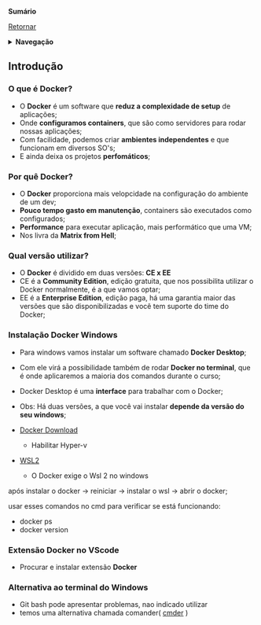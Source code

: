 **Sumário**

[Retornar](https://github.com/lucasbergamo/Compass_UOL_data_engineering)

<details><summary><strong>Navegação</strong></summary>

- [Introdução](#introdução)
  - [O que é Docker?](#o-que-é-docker)
  - [Por quê Docker?](#por-quê-docker)
  - [Qual versão utilizar?](#qual-versão-utilizar)
  - [Instalação Docker Windows](#instalação-docker-windows)
  - [Extensão Docker no VScode](#extensão-docker-no-vscode)
  - [Alternativa ao terminal do Windows](#alternativa-ao-terminal-do-windows)

</details>

## Introdução

### O que é Docker?

- O **Docker** é um software que **reduz a complexidade de setup** de aplicações;
- Onde **configuramos containers**, que são como servidores para rodar nossas aplicações;
- Com facilidade, podemos criar **ambientes independentes** e que funcionam em diversos SO's;
- E ainda deixa os projetos **perfomáticos**;

### Por quê Docker?

- O **Docker** proporciona mais velopcidade na configuração do ambiente de um dev;
- **Pouco tempo gasto em manutenção**, containers são executados como configurados;
- **Performance** para executar aplicação, mais performático que uma VM;
- Nos livra da **Matrix from Hell**;

### Qual versão utilizar?

- O **Docker** é dividido em duas versões: **CE x EE**
- CE é a **Community Edition**, edição gratuita, que nos possibilita utilizar o Docker normalmente, é a que vamos optar;
- EE é a **Enterprise Edition**, edição paga, há uma garantia maior das versões que são disponibilizadas e você tem suporte do time do Docker;

### Instalação Docker Windows

- Para windows vamos instalar um software chamado **Docker Desktop**;
- Com ele virá a possibilidade também de rodar **Docker no terminal**, que é onde aplicaremos a maioria dos comandos durante o curso;
- Docker Desktop é uma **interface** para trabalhar com o Docker;
- Obs: Há duas versões, a que você vai instalar **depende da versão do seu windows**;

- [Docker Download](https://www.docker.com/products/docker-desktop/)
  - Habilitar Hyper-v

- [WSL2](https://learn.microsoft.com/pt-br/windows/wsl/install-manual#step-4---download-the-linux-kernel-update-package)
  - O Docker exige o Wsl 2 no windows

após instalar o docker -> reiniciar -> instalar o wsl -> abrir o docker;

usar esses comandos no cmd para verificar se está funcionando:
  - docker ps
  - docker version

### Extensão Docker no VScode

- Procurar e instalar extensão **Docker**

### Alternativa ao terminal do Windows

- Git bash pode apresentar problemas, nao indicado utilizar
- temos uma alternativa chamada comander( [cmder](https://cmder.app/) )